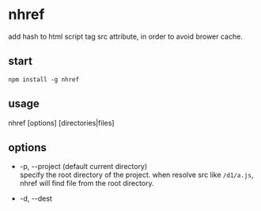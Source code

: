 # nhref
add hash to html script tag src attribute, in order to avoid brower cache.

## start
`npm install -g nhref`

## usage
nhref [options] [directories|files]

## options
+ -p, --project (default current directory)  
specify the root directory of the project. when resolve src like `/d1/a.js`, nhref will find file from the root directory.

+ -d, --dest  

